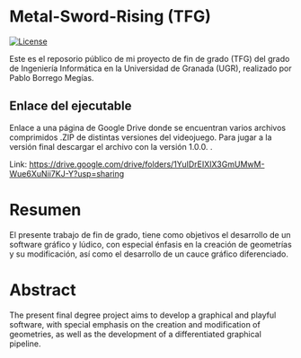 

# Metal-Sword-Rising (TFG)
[![License](https://img.shields.io/badge/license-MIT-orange.svg?style=flat)](LICENSE)

Este es el reposorio público de mi proyecto de fin de grado (TFG) del grado de Ingeniería Informática en la Universidad de Granada (UGR), realizado por Pablo Borrego Megías. 


## Enlace del ejecutable

 Enlace a una página de Google Drive donde se encuentran varios archivos comprimidos .ZIP de distintas versiones del videojuego. Para jugar a la versión final descargar el archivo con la versión 1.0.0. .
 
 Link: https://drive.google.com/drive/folders/1YuIDrEIXIX3GmUMwM-Wue6XuNii7KJ-Y?usp=sharing

# Resumen

El presente trabajo de fin de grado, tiene como objetivos el desarrollo de un software gráfico y lúdico, con especial énfasis en la creación de geometrías y su modificación, así como el desarrollo de un cauce gráfico diferenciado. 

# Abstract 

The present final degree project aims to develop a graphical and playful software, with special emphasis on the creation and modification of geometries, as well as the development of a differentiated graphical pipeline.

